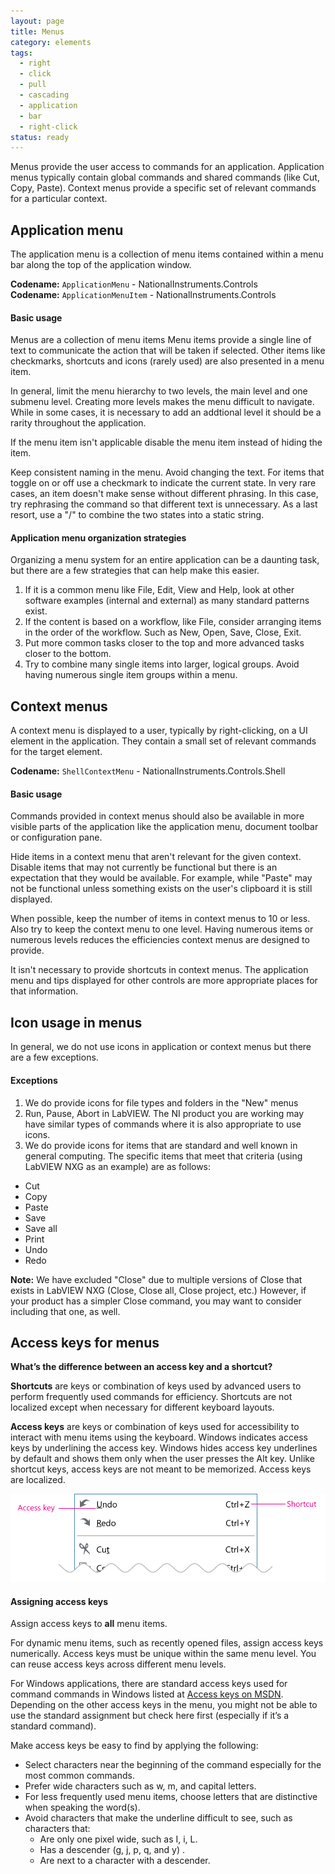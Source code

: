 ```yaml
---
layout: page
title: Menus
category: elements
tags:
  - right
  - click
  - pull
  - cascading
  - application
  - bar
  - right-click
status: ready
---
```


Menus provide the user access to commands for an application. Application menus typically contain global commands and shared commands (like Cut, Copy, Paste). Context menus provide a specific set of relevant commands for a particular context.

## Application menu
The application menu is a collection of menu items contained within a menu bar along the top of the application window. 

**Codename:** `ApplicationMenu` - NationalInstruments.Controls  
**Codename:** `ApplicationMenuItem` - NationalInstruments.Controls

#### Basic usage
Menus are a collection of menu items 
Menu items provide a single line of text to communicate the action that will be taken if selected. Other items like checkmarks, shortcuts and icons (rarely used) are also presented in a menu item.

In general, limit the menu hierarchy to two levels, the main level and one submenu level. Creating more levels makes the menu difficult to navigate. While in some cases, it is necessary to add an addtional level it should be a rarity throughout the application.

If the menu item isn't applicable disable the menu item instead of hiding the item.

Keep consistent naming in the menu. Avoid changing the text. For items that toggle on or off use a checkmark to indicate the current state. In very rare cases, an item doesn't make sense without different phrasing. In this case, try rephrasing the command so that different text is unnecessary. As a last resort, use a "/" to combine the two states into a static string.

#### Application menu organization strategies
Organizing a menu system for an entire application can be a daunting task, but there are a few strategies that can help make this easier.
1. If it is a common menu like File, Edit, View and Help, look at other software examples (internal and external) as many standard patterns exist.
1. If the content is based on a workflow, like File, consider arranging items in the order of the workflow. Such as New, Open, Save, Close, Exit.
1. Put more common tasks closer to the top and more advanced tasks closer to the bottom.
1. Try to combine many single items into larger, logical groups. Avoid having numerous single item groups within a menu.

## Context menus
A context menu is displayed to a user, typically by right-clicking, on a UI element in the application. They contain a small set of relevant commands for the target element.

**Codename:** `ShellContextMenu` - NationalInstruments.Controls.Shell

#### Basic usage
Commands provided in context menus should also be available in more visible parts of the application like the application menu, document toolbar or configuration pane.

Hide items in a context menu that aren't relevant for the given context. Disable items that may not currently be functional but there is an expectation that they would be available. For example, while "Paste" may not be functional unless something exists on the user's clipboard it is still displayed.

When possible, keep the number of items in context menus to 10 or less. Also try to keep the context menu to one level. Having numerous items or numerous levels reduces the efficiencies context menus are designed to provide.

It isn't necessary to provide shortcuts in context menus. The application menu and tips displayed for other controls are more appropriate places for that information.

## Icon usage in menus
In general, we do not use icons in application or context menus but there are a few exceptions.

#### Exceptions  
1. We do provide icons for file types and folders in the "New" menus
1. Run, Pause, Abort in LabVIEW.
The NI product you are working may have similar types of commands where it is also appropriate to use icons.
1. We do provide icons for items that are standard and well known in general computing. The specific items that meet that criteria (using LabVIEW NXG as an example) are as follows:
  - Cut
  - Copy
  - Paste
  - Save
  - Save all
  - Print
  - Undo 
  - Redo
 
**Note:** We have excluded "Close" due to multiple versions of Close that exists in LabVIEW NXG (Close, Close all, Close project, etc.) However, if your product has a simpler Close command, you may want to consider including that one, as well.

## Access keys for menus

**What’s the difference between an access key and a shortcut?**

**Shortcuts** are keys or combination of keys used by advanced users to perform frequently used commands for efficiency. Shortcuts are not localized except when necessary for different keyboard layouts.

**Access keys** are keys or combination of keys used for accessibility to interact with menu items using the keyboard. Windows indicates access keys by underlining the access key. Windows hides access key underlines by default and shows them only when the user presses the Alt key. Unlike shortcut keys, access keys are not meant to be memorized. Access keys are localized.

![Alt text](../../images/elements/menus/menus-access_shortcut.svg)

#### Assigning access keys

Assign access keys to **all** menu items.

For dynamic menu items, such as recently opened files, assign access keys numerically.
Access keys must be unique within the same menu level. You can reuse access keys across different menu levels. 

For Windows applications, there are standard access keys used for command commands in Windows listed at [Access keys on MSDN](https://msdn.microsoft.com/en-us/library/windows/desktop/dn742465(v=vs.85).aspx#accesskeytable). Depending on the other access keys in the menu, you might not be able to use the standard assignment but check here first (especially if it’s a standard command).

Make access keys be easy to find by applying the following:
- Select characters near the beginning of the command especially for the most common commands.
- Prefer wide characters such as w, m, and capital letters.
- For less frequently used menu items, choose letters that are distinctive when speaking the word(s).
- Avoid characters that make the underline difficult to see, such as characters that:
  - Are only one pixel wide, such as I, i, L.
  - Has a descender (g, j, p, q, and y) .
  - Are next to a character with a descender.
